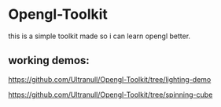 # Opengl-Toolkit
this is a simple toolkit made so i can learn opengl better.

## working demos:

https://github.com/Ultranull/Opengl-Toolkit/tree/lighting-demo

https://github.com/Ultranull/Opengl-Toolkit/tree/spinning-cube
